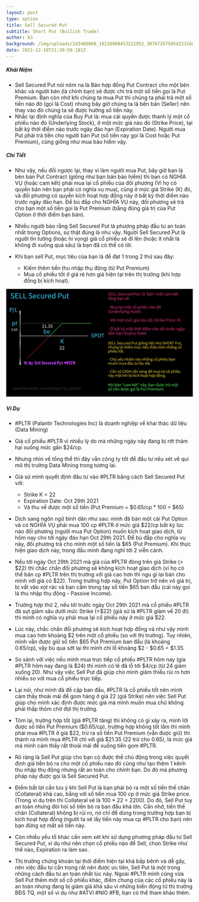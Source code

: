 ```yaml
---
layout: post
type: option
title: Sell Secured Put
subtitle: Short Put (Bullish Trade)
author: A3
background: /img/uploads/243480660_10216908453221952_3076735759542231685_n.jpeg
date: 2021-12-10T21:20:59.181Z
---
```

##### Khái Niệm

* Sell Secured Put nói nôm na là Bán hợp đồng Put Contract cho một bên khác và người bán (là chính bạn) sẽ được chi trả một số tiền gọi là Put Premium.
  Bạn còn nhớ khi chúng ta mua Put thì chúng ta phải trả một số tiền nào đó (gọi là Cost) nhưng bây giờ chúng ta là bên bán (Seller) nên thay vào đó chúng ta sẽ được hưởng số tiền này.
* Nhắc lại định nghĩa của Buy Put là: mua cái quyền được thanh lý một cổ phiếu nào đó (Underlying Stock), ở một mức giá nào đó (Strike Price), tại bất kỳ thời điểm nào trước ngày đáo hạn (Expiration Date). Người mua Put phải trả tiền cho người bán Put (số tiền này gọi là Cost hoặc Put Premium), cũng giống như mua bảo hiểm vậy.

##### Chi Tiết

* Như vậy, nếu đổi ngược lại, thay vì làm người mua Put, bây giờ bạn là bên bán Put Contract (giống như bạn bán bảo hiểm) thì bạn có NGHĨA VỤ (hoặc cam kết) phải mua lại cổ phiếu của đối phương (Vì họ có quyền bán nên bạn phải có nghĩa vụ mua), cũng ở mức giá Strike (K) đó, và đối phương có quyền kích hoạt hợp đồng này ở bất kỳ thời điểm nào trước ngày đáo hạn. Để bù đắp cho NGHĨA VỤ này, đối phương sẽ trả cho bạn một số tiền gọi là Put Premium (bằng đúng giá trị của Put Option ở thời điểm bạn bán).
* Nhiều người bảo rằng Sell Secured Put là phương pháp đầu tư an toàn nhất trong Options, sự thật đúng là như vậy. Người Sell Secured Put là người tin tưởng (hoặc hi vọng) giá cổ phiếu sẽ đi lên (hoặc ít nhất là không đi xuống quá sâu) là bạn đã có thể có lời.
* Khi bạn sell Put, mục tiêu của bạn là để đạt 1 trong 2 thứ sau đây:

  * Kiếm thêm tiền thu nhập thụ động (từ Put Premium)
  * Mua cổ phiểu tốt ở giá rẻ hơn giá hiện tại trên thị trường (khi hợp đồng bị kích hoạt).

![Sell Secured Put](/img/uploads/243480660_10216908453221952_3076735759542231685_n.jpeg "Sell Secured Put")

##### Ví Dụ

* \#PLTR (Palantir Technologies Inc) là doanh nghiệp về khai thác dữ liệu (Data Mining)
* Giá cổ phiểu #PLTR vì nhiều lý do mà những ngày này đang bị rớt thảm hại xuống mức gần $24/cp.
* Nhưng nhìn về tổng thể thì đây vẫn công ty tốt để đầu tư nếu xét về qui mô thị trường Data Mining trong tương lai.
* Giả sử mình quyết định đầu tư vào #PLTR bằng cách Sell Secured Put với:

  * Strike K = 22
  * Expiration Date: Oct 29th 2021
  * Và thu về được một số tiền (Put Premium = $0.65/cp * 100 = $65)


* Dịch sang ngôn ngữ bình dân như sau: mình đã bán một cái Put Option và có NGHĨA VỤ phải mua 100 cp #PLTR ở mức giá $22/cp bất kỳ lúc nào đối phương (người mua Put Option) muốn kích hoạt giao dịch, từ hôm nay cho tới ngày đáo hạn Oct 29th 2021. Để bù đắp cho nghĩa vụ này, đối phương trả cho mình một số tiền là $65 (Put Premium). Khi thực hiện giao dịch này, trong đầu mình đang nghĩ tới 2 viễn cảnh.

* Nếu tới ngày Oct 29th 2021 mà giá của #PLTR đóng trên giá Strike (> $22) thì chắc chắn đối phương sẽ không kích hoạt giao dịch (vì họ có thể bán cp #PLTR trên thị trường với giá cao hơn thì ngu gì lại bán cho mình với giá có $22). Trong trường hợp này, Put Option trở nên vô giá trị, bị vất vào xọt rác và bạn cầm trong tay số tiền $65 ban đầu (cái này gọi là thu nhập thụ động - Passive Income).

* Trường hợp thứ 2, nếu tới trước ngày Oct 29th 2021 mà cổ phiếu #PLTR đã sụt giảm sâu dưới mức Strike (<$22) (giả sử là #PLTR giảm về 20 đi) thì mình có nghĩa vụ phải mua lại cổ phiếu này ở mức giá $22.

* Lúc này, chắc chắn đối phương sẽ kích hoạt hợp đồng và như vậy mình mua cao hơn khoảng $2 trên một cổ phiếu (so với thị trường). Tuy nhiên, mình vẫn được giữ số tiền $65 Put Premium ban đầu (là khoảng 0.65/cp), vậy bù qua sớt lại thì mình chỉ lỗ khoảng $2 - $0.65 = $1.35.

* So sánh với việc nếu mình mua trực tiếp cổ phiếu #PLTR hôm nay (gía #PLTR hôm nay đang là $24) thì mình có lẽ đã lỗ tới $4/cp (từ 24 giảm xuống 20). Như vậy việc Sell Put đã giúp cho mình giảm thiểu rủi ro hơn nhiều so với mua cổ phiếu trực tiếp.

* Lại nói, như mình đã đề cập ban đầu, #PLTR là cổ phiếu tốt nên mình cảm thấy thoải mái để gom hàng ở giá 22 (giá Strike) nên việc Sell Put giúp cho mình xác định được mức giá mà mình muốn mua chứ không phải thấp thỏm chờ đợi thị trường.

* Tóm lại, trường hợp tốt (giá #PLTR tăng) thì không có gì xảy ra, mình lời được số tiền Put Premium ($0.65/cp), trường hợp không tốt lắm thì mình phải mua #PLTR ở giá $22, trừ ra số tiền Put Premium (vẫn được giữ) thì thành ra mình mua #PLTR chỉ với giá $21.35 (22 trừ cho 0.65), là mức giá mà mình cảm thấy rất thoải mái để xuống tiền gom #PLTR.

* Rõ ràng là Sell Put giúp cho bạn có được thế chủ động trong việc quyết định giá tiền bỏ ra cho một cổ phiếu nào đó cũng như tạo thêm 1 kênh thu nhập thụ động nhưng rất an toàn cho chính bạn. Do đó mà phương pháp này được gọi là Sell Secured Put.

* Điểm bất lợi cần lưu ý khi Sell Put là bạn phải bỏ ra một số tiền thế chân (Collateral) khá cao, bằng với số tiền mua 100 cp ở mức giá Strike price. (Trong ví dụ trên thì Collateral sẽ là 100 * 22 = 2200). Do đó, Sell Put tuy an toàn nhưng đòi hỏi số tiền bỏ ra ban đầu khá lớn. Cần nhớ, tiền thế chân (Collateral) không bị rủi ro, nó chỉ để dùng trong trường hợp bạn bị kích hoạt hợp đồng (người ta sẽ lấy tiền này mua cp #PLTR cho bạn) nên bạn đừng sợ mất số tiền này.

* Còn nhiều yếu tố khác cần xem xét khi sử dụng phương pháp đầu tư Sell Secured Put, ví dụ như nên chọn cổ phiếu nào để Sell, chọn Strike như thế nào, Expiration ra làm sao.

* Thị trường chứng khoán tại thời điểm hiện tại khá bấp bênh và dễ gãy, nên việc đầu tư cẩn trọng rất nên được ưu tiên, Sell Put là một trong những cách đầu tư an toàn nhất lúc này. Ngoài #PLTR mình cũng vừa Sell Put thêm một số cổ phiếu khác, điểm chung của các cổ phiếu này là an toàn nhưng đang bị giảm giá khá sâu vì những biến động từ thị trường BĐS TQ, một số ví dụ như #ATVI #NIO #FB, bạn có thể tham khảo thêm.